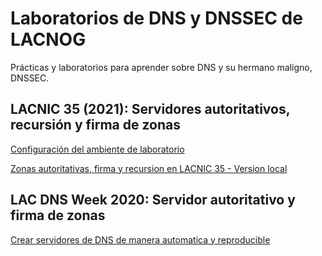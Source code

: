 # Laboratorios de DNS y DNSSEC de LACNOG

Prácticas y laboratorios para aprender sobre DNS y su hermano maligno, DNSSEC.

## LACNIC 35 (2021): Servidores autoritativos, recursión y firma de zonas

[Configuración del ambiente de laboratorio](tutorial-lacnic35/README.md)

[Zonas autoritativas, firma y recursion en LACNIC 35 - Version local](tutorial-lacnic35/Lab1-Autoritativo-Recursivo.md)

## LAC DNS Week 2020: Servidor autoritativo y firma de zonas

[Crear servidores de DNS de manera automatica y reproducible](lab-guides/demo-dnssec-icann-week-nov2020.md)
